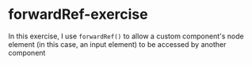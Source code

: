 # forwardRef-exercise

In this exercise, I use `forwardRef()` to allow a custom component's node element (in this case, an input element) to be accessed by another component

